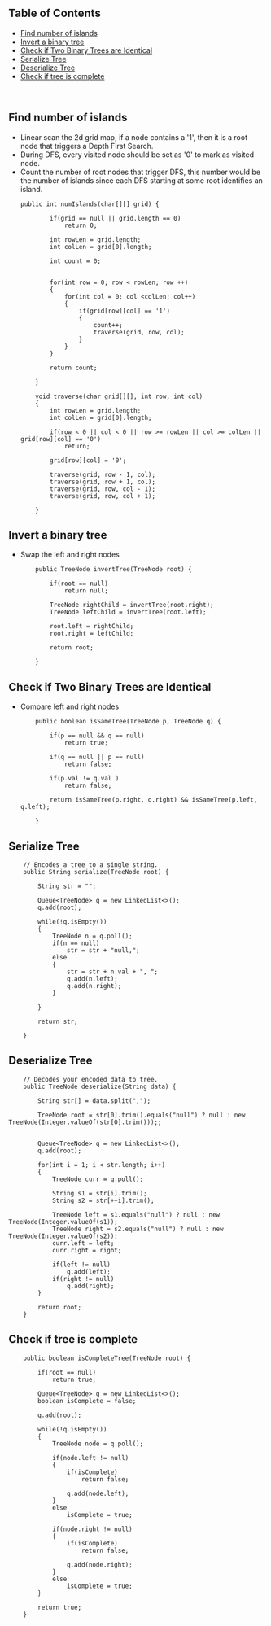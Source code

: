 ## Table of Contents
- [Find number of islands](#find-number-of-islands)
- [Invert a binary tree](#invert-a-binary-tree)
- [Check if Two Binary Trees are Identical](#check-if-two-binary-trees-are-identical)
- [Serialize Tree](#serialize-tree)
- [Deserialize Tree](#deserialize-tree)
- [Check if tree is complete](#check-if-tree-is-complete)

<br>

## Find number of islands
- Linear scan the 2d grid map, if a node contains a '1', then it is a root node that triggers a Depth First Search. 
- During DFS, every visited node should be set as '0' to mark as visited node.
- Count the number of root nodes that trigger DFS, this number would be the number of islands since each DFS starting at some root identifies an island.
    ```
    public int numIslands(char[][] grid) {
            
            if(grid == null || grid.length == 0)
                return 0;
            
            int rowLen = grid.length;
            int colLen = grid[0].length;
            
            int count = 0;
            
            
            for(int row = 0; row < rowLen; row ++)
            {
                for(int col = 0; col <colLen; col++)
                {
                    if(grid[row][col] == '1')
                    {
                        count++;
                        traverse(grid, row, col);
                    }
                }
            }
            
            return count;
            
        }
        
        void traverse(char grid[][], int row, int col)
        {
            int rowLen = grid.length;
            int colLen = grid[0].length;
            
            if(row < 0 || col < 0 || row >= rowLen || col >= colLen || grid[row][col] == '0')
                return;
            
            grid[row][col] = '0';
            
            traverse(grid, row - 1, col);
            traverse(grid, row + 1, col);
            traverse(grid, row, col - 1);
            traverse(grid, row, col + 1);

        }
    ```

## Invert a binary tree
- Swap the left and right nodes
    ```
        public TreeNode invertTree(TreeNode root) {
                
            if(root == null)
                return null;
            
            TreeNode rightChild = invertTree(root.right);
            TreeNode leftChild = invertTree(root.left);
                
            root.left = rightChild;
            root.right = leftChild;
                
            return root;
                
        }
    ```

## Check if Two Binary Trees are Identical
- Compare left and right nodes
    ```
        public boolean isSameTree(TreeNode p, TreeNode q) {
            
            if(p == null && q == null)
                return true;
            
            if(q == null || p == null)
                return false;
            
            if(p.val != q.val )
                return false;
            
            return isSameTree(p.right, q.right) && isSameTree(p.left, q.left);
            
        }
    ```

## Serialize Tree
```
    // Encodes a tree to a single string.
    public String serialize(TreeNode root) {
        
        String str = "";
        
        Queue<TreeNode> q = new LinkedList<>();
        q.add(root);
        
        while(!q.isEmpty())
        {
            TreeNode n = q.poll();
            if(n == null)
                str = str + "null,";
            else
            {
                str = str + n.val + ", ";
                q.add(n.left);
                q.add(n.right);
            }
            
        }
        
        return str;
        
    }
```

## Deserialize Tree
```
    // Decodes your encoded data to tree.
    public TreeNode deserialize(String data) {
        
        String str[] = data.split(",");
        
        TreeNode root = str[0].trim().equals("null") ? null : new TreeNode(Integer.valueOf(str[0].trim()));;
        
            
        Queue<TreeNode> q = new LinkedList<>();
        q.add(root);
        
        for(int i = 1; i < str.length; i++)
        {
            TreeNode curr = q.poll();
            
            String s1 = str[i].trim();
            String s2 = str[++i].trim();
    
            TreeNode left = s1.equals("null") ? null : new TreeNode(Integer.valueOf(s1));
            TreeNode right = s2.equals("null") ? null : new TreeNode(Integer.valueOf(s2));
            curr.left = left;
            curr.right = right;
            
            if(left != null)
                q.add(left);
            if(right != null)
                q.add(right);
        }
        
        return root;     
    }
```

## Check if tree is complete
```
    public boolean isCompleteTree(TreeNode root) {
        
        if(root == null)
            return true;
        
        Queue<TreeNode> q = new LinkedList<>();
        boolean isComplete = false;
        
        q.add(root);
        
        while(!q.isEmpty())
        {
            TreeNode node = q.poll();
            
            if(node.left != null)
            {
                if(isComplete)
                    return false;
                
                q.add(node.left);
            }
            else
                isComplete = true;
            
            if(node.right != null)
            {
                if(isComplete)
                    return false;
                
                q.add(node.right);
            }
            else
                isComplete = true;
        }
        
        return true;
    }
```